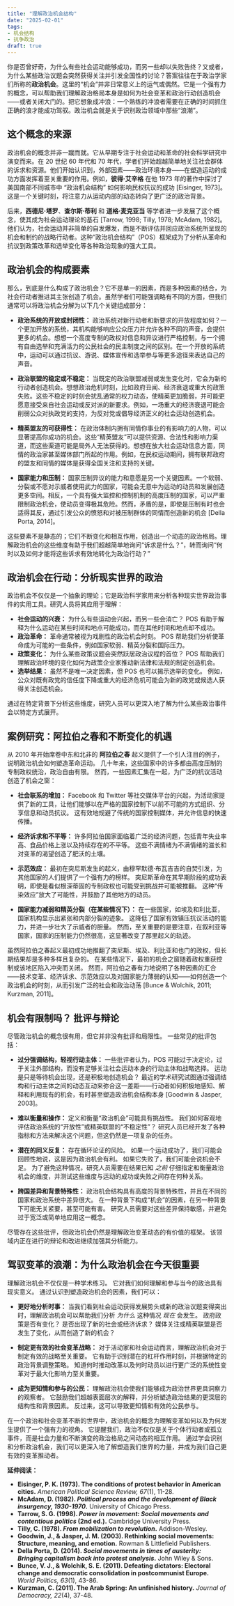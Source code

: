 ```yaml
---
title: "理解政治机会结构"
date: "2025-02-01"
tags:
- 机会结构
- 抗争政治
draft: true
---
```


你是否曾好奇，为什么有些社会运动能够成功，而另一些却以失败告终？又或者，为什么某些政治议题会突然获得关注并引发全国性的讨论？答案往往在于政治学家们所称的**政治机会**。这里的“机会”并非日常意义上的运气或偶然。它是一个强有力的概念，可以帮助我们理解政治格局本身是如何为社会变革和政治行动创造机会——或者关闭大门的。把它想象成冲浪：一个熟练的冲浪者需要在正确的时间抓住正确的浪才能成功驾驭。政治机会就是关于识别政治领域中那些“浪潮”。

##  这个概念的来源

政治机会的概念并非一蹴而就。它从早期专注于社会运动和革命的社会科学研究中演变而来。在 20 世纪 60 年代和 70 年代，学者们开始超越简单地关注社会群体的诉求和资源。他们开始认识到，外部因素——政治环境本身——在塑造运动的成功方面发挥着至关重要的作用。例如，**彼得·艾辛格** 在他 1973 年的著作中探讨了美国南部不同城市中 “政治机会结构” 如何影响民权抗议的成功 [Eisinger, 1973]。这是一个关键时刻，将注意力从运动内部的动态转向了更广泛的政治背景。

后来，**西德尼·塔罗**、**查尔斯·蒂利** 和 **道格·麦克亚当** 等学者进一步发展了这个概念，使其成为社会运动理论的基石 [Tarrow, 1998; Tilly, 1978; McAdam, 1982]。他们认为，社会运动并非简单的自发爆发，而是不断评估并回应政治系统所呈现的机会和制约的战略行动者。这种“政治机会结构”（POS）框架成为了分析从革命和抗议到政策改革和选举变化等各种政治现象的强大工具。

##  政治机会的构成要素

那么，到底是什么构成了政治机会？它不是单一的因素，而是多种因素的结合，为社会行动者推进其主张创造了机会。虽然学者们可能强调略有不同的方面，但我们通常可以将政治机会分解为以下几个关键组成部分：

*   **政治系统的开放或封闭性：** 政治系统对新行动者和新要求的开放程度如何？一个更加开放的系统，其机构能够响应公众压力并允许各种不同的声音，会提供更多的机会。想想一个高度专制的政权对信息和异议进行严格控制，与一个拥有自由选举和充满活力的公民社会的民主制度之间的区别。在一个开放的系统中，运动可以通过抗议、游说、媒体宣传和选举参与等更多途径来表达自己的声音。

*   **政治联盟的稳定或不稳定：** 当既定的政治联盟减弱或发生变化时，它会为新的行动者创造机会。想想政治危机时刻，比如政府丑闻、经济衰退或重大的政策失败。这些不稳定的时刻会扰乱通常的权力动态，使精英更加脆弱，并可能更愿意接受来自社会运动或反对派的新要求。例如，一场重大的经济衰退可能会削弱公众对执政党的支持，为反对党或倡导经济正义的社会运动创造机会。

*   **精英盟友的可获得性：** 在政治体制内拥有同情你事业的有影响力的人物，可以显著提高你成功的机会。这些“精英盟友”可以提供资源、合法性和影响力渠道，而这些渠道可能是局外人无法获得的。想想在放大社会运动信息方面，同情的政治家甚至媒体部门所起的作用。例如，在民权运动期间，拥有联邦政府的盟友和同情的媒体是获得全国关注和支持的关键。

*   **国家能力和压制：** 国家压制异议的能力和意愿是另一个关键因素。一个软弱、分裂或不愿对示威者使用武力的国家，可能会无意中为运动的动员和发展创造更多空间。相反，一个具有强大监控和控制机制的高度压制的国家，可以严重限制政治机会，使动员变得极其危险。然而，矛盾的是，即使是压制有时也会适得其反，通过引发公众的愤怒和对被压制群体的同情而创造新的机会 [Della Porta, 2014]。

这些要素不是静态的；它们不断变化和相互作用，创造出一个动态的政治格局。理解政治机会的这些维度有助于我们超越简单地询问“诉求是什么？”，转而询问“何时以及如何才能将这些诉求有效地转化为政治行动？”

##  政治机会在行动：分析现实世界的政治

政治机会不仅仅是一个抽象的理论；它是政治科学家用来分析各种现实世界政治事件的实用工具。研究人员将其应用于理解：

*   **社会运动的兴衰：** 为什么有些运动会兴起，而另一些会消亡？ POS 有助于解释为什么运动在某些时间和地点可能成功，而在其他时间和地点却不成功。
*   **政治革命：** 革命通常被视为戏剧性的政治机会时刻。 POS 帮助我们分析使革命成为可能的一些条件，例如国家软弱、精英分裂和国际压力。
*   **政策变化：** 为什么某些政策议题会突然跃居政治议程的首位？ POS 帮助我们理解政治环境的变化如何为政策企业家推动新法律和法规的制定创造机会。
*   **选举结果：** 虽然不是唯一决定因素，但 POS 也可以揭示选举的变化。 例如，公众对既有政党的信任度下降或重大的经济危机可能会为新的政党或候选人获得关注创造机会。

通过在特定背景下分析这些维度，研究人员可以更深入地了解为什么某些政治事件会以特定方式展开。

##  案例研究：阿拉伯之春和不断变化的机遇

从 2010 年开始席卷中东和北非的 **阿拉伯之春** 起义提供了一个引人注目的例子，说明政治机会如何塑造革命运动。 几十年来，这些国家中的许多都由高度压制的专制政权统治，政治自由有限。 然而，一些因素汇集在一起，为广泛的抗议活动创造了机会之窗：

*   **社会联系的增加：** Facebook 和 Twitter 等社交媒体平台的兴起，为活动家提供了新的工具，让他们能够以在严格的国家控制下以前不可能的方式组织、分享信息和动员抗议。 这有效地规避了传统的国家控制媒体，并允许信息的快速传播。

*   **经济诉求和不平等：** 许多阿拉伯国家面临着广泛的经济问题，包括青年失业率高、食品价格上涨以及持续存在的不平等。 这些不满情绪为不满情绪的滋长和对变革的渴望创造了肥沃的土壤。

*   **示范效应：** 最初在突尼斯发生的起义，由穆罕默德·布瓦吉吉的自焚引发，为其他国家的人们提供了一个强有力的榜样。 突尼斯革命在其早期阶段的成功表明，即使是看似根深蒂固的专制政权也可能受到挑战并可能被推翻。 这种“传染效应”放大了可能性，并鼓励了其他地方的动员。

*   **国家能力减弱和精英分裂（在某些情况下）：** 在一些国家，如埃及和利比亚，国家机构显示出紧张和内部分裂的迹象。 这降低了国家有效镇压抗议活动的能力，并进一步壮大了示威者的胆量。 然而，至关重要的是要注意，在叙利亚等国家，国家的压制能力仍然很高，这显著改变了那里起义的轨迹。

虽然阿拉伯之春起义最初成功地推翻了突尼斯、埃及、利比亚和也门的政权，但长期结果却是多种多样且复杂的。 在某些情况下，最初的机会之窗随着政权重获控制或该地区陷入冲突而关闭。 然而，阿拉伯之春有力地说明了各种因素的汇合——技术变革、经济诉求、示范效应以及对国家能力薄弱的认知——如何创造一个政治机会的时刻，从而引发广泛的社会和政治动荡 [Bunce & Wolchik, 2011; Kurzman, 2011]。

##  机会有限制吗？ 批评与辩论

尽管政治机会的概念很有用，但它并非没有批评和局限性。 一些常见的批评包括：

*   **过分强调结构，轻视行动主体：** 一些批评者认为，POS 可能过于决定论，过于关注外部结构，而没有足够关注社会运动本身的行动主体和战略选择。 运动是只是等待机会出现，还是积极地创造机会？ 最近的学术研究试图通过强调结构和行动主体之间的动态互动来弥合这一差距——行动者如何积极地感知、解释和利用现有的机会，有时甚至塑造政治机会结构本身 [Goodwin & Jasper, 2003]。

*   **难以衡量和操作：** 定义和衡量“政治机会”可能具有挑战性。 我们如何客观地评估政治系统的“开放性”或精英联盟的“不稳定性”？ 研究人员已经开发了各种指标和方法来解决这个问题，但这仍然是一项复杂的任务。

*   **潜在的同义反复：** 存在循环论证的风险。 如果一个运动成功了，我们可能会回顾性地说，这是因为政治机会有利。 如果它失败了，我们可能会说机会不足。 为了避免这种情况，研究人员需要在结果已知 *之前* 仔细指定和衡量政治机会的维度，并测试这些维度与运动的成功或失败之间存在何种关系。

*   **跨国差异和背景特殊性：** 政治机会结构具有高度的背景特殊性，并且在不同的国家和政治系统中差异很大。 在一种背景下构成“机会”的因素，在另一种背景下可能无关紧要，甚至可能有害。 研究人员需要对这些差异保持敏感，并避免过于宽泛或简单地应用这一概念。

尽管存在这些批评，但政治机会仍然是理解政治变革动态的有价值的框架。 该领域内正在进行的辩论和改进继续加强其分析能力。

##  驾驭变革的浪潮：为什么政治机会在今天很重要

理解政治机会不仅仅是一种学术练习。 它对我们如何理解和参与当今的政治具有现实意义。 通过认识到塑造政治机会的因素，我们可以：

*   **更好地分析时事：** 当我们看到社会运动获得发展势头或新的政治议题变得突出时，理解政治机会可以帮助我们分析 *为什么* 这种情况 *现在* 会发生。 政府政策是否有变化？ 是否出现了新的社会或经济诉求？ 媒体关注或精英联盟是否发生了变化，从而创造了新的机会？

*   **制定更有效的社会变革战略：** 对于活动家和社会运动而言，理解政治机会对于制定有效的战略至关重要。 它有助于识别潜在的杠杆作用时刻，并根据特定的政治背景调整策略。 知道何时推动改革以及何时动员以进行更广泛的系统性变革对于最大化影响力至关重要。

*   **成为更知情和参与的公民：** 理解政治机会使我们能够成为政治世界更具洞察力的观察者。 它鼓励我们超越表面层次的解释，并分析塑造政治结果的更深层的结构性和背景因素。 反过来，这可以导致更知情和有效的公民参与。

在一个政治和社会变革不断的世界中，政治机会的概念为理解变革如何以及为何发生提供了一个强有力的视角。 它提醒我们，政治不仅仅是关于个体行动者或孤立事件，而是社会力量和不断演变的政治格局之间动态的相互作用。 通过学会识别和分析政治机会，我们可以更深入地了解塑造我们世界的力量，并成为我们自己更有效的变革推动者。

**延伸阅读：**

*   **Eisinger, P. K. (1973). The conditions of protest behavior in American cities.** *American Political Science Review, 67*(1), 11-28.
*   **McAdam, D. (1982). *Political process and the development of Black insurgency, 1930-1970*.** University of Chicago Press.
*   **Tarrow, S. G. (1998). *Power in movement: Social movements and contentious politics* (2nd ed.).** Cambridge University Press.
*   **Tilly, C. (1978). *From mobilization to revolution*.** Addison-Wesley.
*   **Goodwin, J., & Jasper, J. M. (2003). Rethinking social movements: Structure, meaning, and emotion.** Rowman & Littlefield Publishers.
*   **Della Porta, D. (2014). *Social movements in times of austerity: Bringing capitalism back into protest analysis*.** John Wiley & Sons.
*   **Bunce, V. J., & Wolchik, S. E. (2011). Defeating dictators: Electoral change and democratic consolidation in postcommunist Europe.** *World Politics, 63*(1), 43-86.
*   **Kurzman, C. (2011). The Arab Spring: An unfinished history.** *Journal of Democracy, 22*(4), 37-48.

